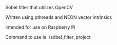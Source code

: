 Sobel filter that utilizes OpenCV

Written using pthreads and NEON vector intrinsics

Intended for use on Raspberry Pi

Command to use is ./sobel_filter_project <name of video file.mov>
